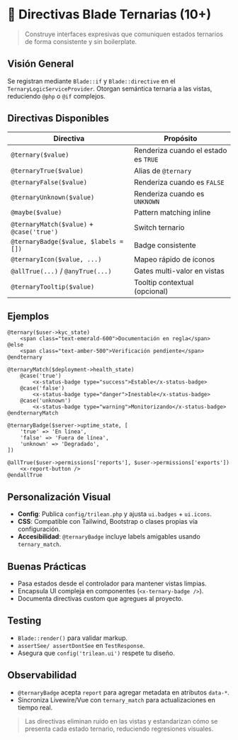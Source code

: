 # 🎨 Directivas Blade Ternarias (10+)

> Construye interfaces expresivas que comuniquen estados ternarios de forma consistente y sin boilerplate.

## Visión General
Se registran mediante `Blade::if` y `Blade::directive` en el `TernaryLogicServiceProvider`. Otorgan semántica ternaria a las vistas, reduciendo `@php` o `@if` complejos.

## Directivas Disponibles
| Directiva | Propósito |
| --- | --- |
| `@ternary($value)` | Renderiza cuando el estado es `TRUE` |
| `@ternaryTrue($value)` | Alias de `@ternary` |
| `@ternaryFalse($value)` | Renderiza cuando es `FALSE` |
| `@ternaryUnknown($value)` | Renderiza cuando es `UNKNOWN` |
| `@maybe($value)` | Pattern matching inline |
| `@ternaryMatch($value)` + `@case('true')` | Switch ternario |
| `@ternaryBadge($value, $labels = [])` | Badge consistente |
| `@ternaryIcon($value, ...)` | Mapeo rápido de íconos |
| `@allTrue(...)` / `@anyTrue(...)` | Gates multi-valor en vistas |
| `@ternaryTooltip($value)` | Tooltip contextual (opcional) |

## Ejemplos

```blade
@ternary($user->kyc_state)
    <span class="text-emerald-600">Documentación en regla</span>
@else
    <span class="text-amber-500">Verificación pendiente</span>
@endternary
```

```blade
@ternaryMatch($deployment->health_state)
    @case('true')
        <x-status-badge type="success">Estable</x-status-badge>
    @case('false')
        <x-status-badge type="danger">Inestable</x-status-badge>
    @case('unknown')
        <x-status-badge type="warning">Monitorizando</x-status-badge>
@endternaryMatch
```

```blade
@ternaryBadge($server->uptime_state, [
    'true' => 'En línea',
    'false' => 'Fuera de línea',
    'unknown' => 'Degradado',
])
```

```blade
@allTrue($user->permissions['reports'], $user->permissions['exports'])
    <x-report-button />
@endallTrue
```

## Personalización Visual
- **Config**: Publica `config/trilean.php` y ajusta `ui.badges` + `ui.icons`.
- **CSS**: Compatible con Tailwind, Bootstrap o clases propias vía configuración.
- **Accesibilidad**: `@ternaryBadge` incluye labels amigables usando `ternary_match`.

## Buenas Prácticas
- Pasa estados desde el controlador para mantener vistas limpias.
- Encapsula UI compleja en componentes (`<x-ternary-badge />`).
- Documenta directivas custom que agregues al proyecto.

## Testing
- `Blade::render()` para validar markup.
- `assertSee/ assertDontSee` en `TestResponse`.
- Asegura que `config('trilean.ui')` respete tu diseño.

## Observabilidad
- `@ternaryBadge` acepta `report` para agregar metadata en atributos `data-*`.
- Sincroniza Livewire/Vue con `ternary_match` para actualizaciones en tiempo real.

> Las directivas eliminan ruido en las vistas y estandarizan cómo se presenta cada estado ternario, reduciendo regresiones visuales.
